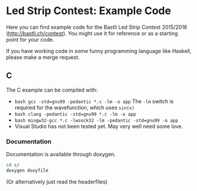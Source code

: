 # Led Strip Contest: Example Code
Here you can find example code for the Bastli Led Strip Contest 2015/2016 (http://bastli.ch/contest). You might use it for reference or as a starting point for your code.

If you have working code in some funny programming language like Haskell, please make a merge request.

## C ##
The C example can be compiled with:
* ```bash gcc -std=gnu99 -pedantic *.c -lm -o app```
	The `-lm` switch is required for the wavefunction, which uses `sin(x)`
* ```bash clang -pedantic -std=gnu99 *.c -lm -o app```
* ```bash mingw32-gcc *.c -lwsock32 -lm -pedantic -std=gnu99 -o app```
* Visual Studio has not been tested yet. May very well need some love.

### Documentation ###
Documentation is available through doxygen.
```bash
cd c/
doxygen doxyfile
```
(Or alternatively just read the headerfiles)
